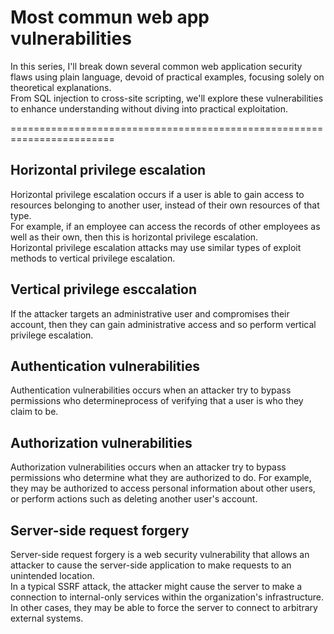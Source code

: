 # Most commun web app vulnerabilities <br>
In this series, I'll break down several common web application security flaws using plain language, devoid of practical examples, focusing solely on theoretical explanations. <br>
From SQL injection to cross-site scripting, we'll explore these vulnerabilities to enhance understanding without diving into practical exploitation.

========================================================================
## Horizontal privilege escalation
Horizontal privilege escalation occurs if a user is able to gain access to resources belonging to another user, instead of their own resources of that type. <br>
For example, if an employee can access the records of other employees as well as their own, then this is horizontal privilege escalation. <br>
Horizontal privilege escalation attacks may use similar types of exploit methods to vertical privilege escalation.

## Vertical privilege esccalation 
If the attacker targets an administrative user and compromises their account, then they can gain administrative access and so perform vertical privilege escalation. 

## Authentication vulnerabilities
Authentication vulnerabilities occurs when an attacker try to bypass permissions who determineprocess of verifying that a user is who they claim to be.

## Authorization vulnerabilities
Authorization vulnerabilities occurs when an attacker try to bypass permissions who determine what they are authorized to do. For example, they may be authorized to access personal information about other users, or perform actions such as deleting another user's account. 

## Server-side request forgery
Server-side request forgery is a web security vulnerability that allows an attacker to cause the server-side application to make requests to an unintended location. <br>
In a typical SSRF attack, the attacker might cause the server to make a connection to internal-only services within the organization's infrastructure. <br> In other cases, they may be able to force the server to connect to arbitrary external systems. 

